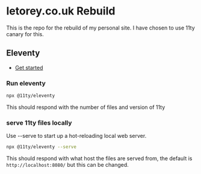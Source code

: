 # letorey.co.uk Rebuild

This is the repo for the rebuild of my personal site. I have chosen to use 11ty canary for this.

## Eleventy

- [Get started](https://www.11ty.dev/docs/get-started/)

### Run eleventy

```sh
npx @11ty/eleventy
```

This should respond with the number of files and version of 11ty

### serve 11ty files locally

Use --serve to start up a hot-reloading local web server.

```sh
npx @11ty/eleventy --serve
```

This should respond with what host the files are served from, the default is `http://localhost:8080/` but this can be changed.
